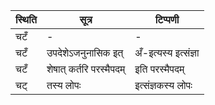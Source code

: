 | स्थिति | सूत्र | टिप्पणी |
| ----- | ------- | ------ |
| चटँ | - | - |
| चटँ | उपदेशेऽजनुनासिक इत् | अँ-इत्यस्य इत्संज्ञा |
| चटँ | शेषात् कर्तरि परस्मैपदम् | इति परस्मैपदम् |
| चट् | तस्य लोपः | इत्संज्ञकस्य लोपः |
